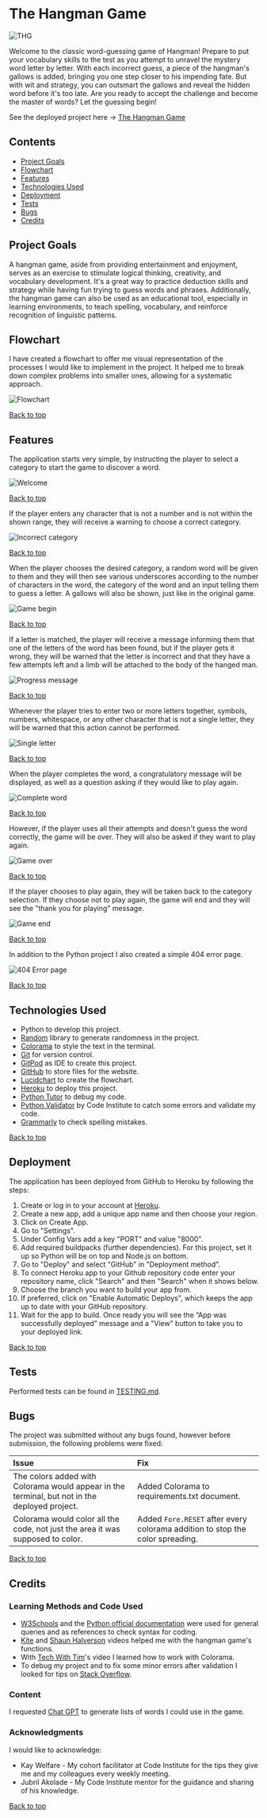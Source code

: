 # The Hangman Game
![THG](documentation/terminal.png)

Welcome to the classic word-guessing game of Hangman! Prepare to put your vocabulary skills to the test as you attempt to unravel the mystery word letter by letter. With each incorrect guess, a piece of the hangman's gallows is added, bringing you one step closer to his impending fate. But with wit and strategy, you can outsmart the gallows and reveal the hidden word before it's too late. Are you ready to accept the challenge and become the master of words? Let the guessing begin!

See the deployed project here → [The Hangman Game](https://pp3-the-hangman-game-a071f31abd98.herokuapp.com/)

## Contents

* [Project Goals](#project-goals)
* [Flowchart](#flowchart)
* [Features](#features)
* [Technologies Used](#technologies-used)
* [Deployment](#deployment)
* [Tests](#tests)
* [Bugs](#bugs)
* [Credits](#credits)

## Project Goals

A hangman game, aside from providing entertainment and enjoyment, serves as an exercise to stimulate logical thinking, creativity, and vocabulary development. It's a great way to practice deduction skills and strategy while having fun trying to guess words and phrases. Additionally, the hangman game can also be used as an educational tool, especially in learning environments, to teach spelling, vocabulary, and reinforce recognition of linguistic patterns.

## Flowchart

I have created a flowchart to offer me visual representation of the processes I would like to implement in the project. It helped me to break down complex problems into smaller ones, allowing for a systematic approach.

![Flowchart](documentation/flowchart.png)

[Back to top](<#contents>)

## Features

The application starts very simple, by instructing the player to select a category to start the game to discover a word.

![Welcome](documentation/1.png)

[Back to top](<#contents>)

If the player enters any character that is not a number and is not within the shown range, they will receive a warning to choose a correct category.

![Incorrect category](documentation/2.png)

[Back to top](<#contents>)

When the player chooses the desired category, a random word will be given to them and they will then see various underscores according to the number of characters in the word, the category of the word and an input telling them to guess a letter. A gallows will also be shown, just like in the original game.

![Game begin](documentation/3.png)

[Back to top](<#contents>)

If a letter is matched, the player will receive a message informing them that one of the letters of the word has been found, but if the player gets it wrong, they will be warned that the letter is incorrect and that they have a few attempts left and a limb will be attached to the body of the hanged man.

![Progress message](documentation/4.png)

[Back to top](<#contents>)

Whenever the player tries to enter two or more letters together, symbols, numbers, whitespace, or any other character that is not a single letter, they will be warned that this action cannot be performed.

![Single letter](documentation/5.png)

[Back to top](<#contents>)

When the player completes the word, a congratulatory message will be displayed, as well as a question asking if they would like to play again.

![Complete word](documentation/6.png)

[Back to top](<#contents>)

However, if the player uses all their attempts and doesn't guess the word correctly, the game will be over. They will also be asked if they want to play again.

![Game over](documentation/7.png)

[Back to top](<#contents>)

If the player chooses to play again, they will be taken back to the category selection. If they choose not to play again, the game will end and they will see the "thank you for playing" message.

![Game end](documentation/8.png)

[Back to top](<#contents>)

In addition to the Python project I also created a simple 404 error page.

![404 Error page](documentation/404.png)

[Back to top](<#contents>)

## Technologies Used
- Python to develop this project.
- [Random](https://docs.python.org/3/library/random.html) library to generate randomness in the project.
- [Colorama](https://pypi.org/project/colorama/) to style the text in the terminal.
- [Git](https://git-scm.com/) for version control.
- [GitPod](https://www.gitpod.io/) as IDE to create this project.
- [GitHub](https://github.com/) to store files for the website.
- [Lucidchart](https://www.lucidchart.com/) to create the flowchart.
- [Heroku](https://www.heroku.com/) to deploy this project.
- [Python Tutor](https://pythontutor.com/) to debug my code.
- [Python Validator](https://pep8ci.herokuapp.com/#) by Code Institute to catch some errors and validate my code.
- [Grammarly](https://www.grammarly.com/) to check spelling mistakes.

[Back to top](<#contents>)

## Deployment

The application has been deployed from GitHub to Heroku by following the steps:

1. Create or log in to your account at [Heroku](https://www.heroku.com/).
2. Create a new app, add a unique app name and then choose your region.
3. Click on Create App.
4. Go to "Settings".
5. Under Config Vars add a key "PORT" and value "8000".
6. Add required buildpacks (further dependencies). For this project, set it up so Python will be on top and Node.js on bottom.
7. Go to "Deploy" and select "GitHub" in "Deployment method".
8. To connect Heroku app to your Github repository code enter your repository name, click "Search" and then "Search" when it shows below.
9. Choose the branch you want to build your app from.
10. If preferred, click on "Enable Automatic Deploys", which keeps the app up to date with your GitHub repository.
11. Wait for the app to build. Once ready you will see the “App was successfully deployed” message and a "View" button to take you to your deployed link.

[Back to top](<#contents>)

## Tests

Performed tests can be found in [TESTING.md](TESTING.md).

## Bugs

The project was submitted without any bugs found, however before submission, the following problems were fixed:

| Issue | Fix |
| :--- | :--- |
| The colors added with Colorama would appear in the terminal, but not in the deployed project. | Added Colorama to requirements.txt document. |
| Colorama would color all the code, not just the area it was supposed to color. | Added `Fore.RESET` after every colorama addition to stop the color spreading. |

[Back to top](<#contents>)

## Credits

### Learning Methods and Code Used

* [W3Schools](https://www.w3schools.com/) and the [Python official documentation](https://docs.python.org/3/index.html) were used for general queries and as references to check syntax for coding.
* [Kite](https://youtu.be/m4nEnsavl6w?si=Ui5F1RSyijoSaqpE) and [Shaun Halverson](https://youtu.be/pFvSb7cb_Us?si=YHWWJJYFXczljek3) videos helped me with the hangman game's functions.
* With [Tech With Tim](https://youtu.be/u51Zjlnui4Y?si=xJkWXebLSjXS8wOq)'s video I learned how to work with Colorama.
* To debug my project and to fix some minor errors after validation I looked for tips on [Stack Overflow](https://stackoverflow.com/).

### Content

I requested [Chat GPT](https://chat.openai.com/) to generate lists of words I could use in the game.

### Acknowledgments

I would like to acknowledge:

- Kay Welfare - My cohort facilitator at Code Institute for the tips they give me and my colleagues every weekly meeting.
- Jubril Akolade - My Code Institute mentor for the guidance and sharing of his knowledge.

[Back to top](<#contents>)